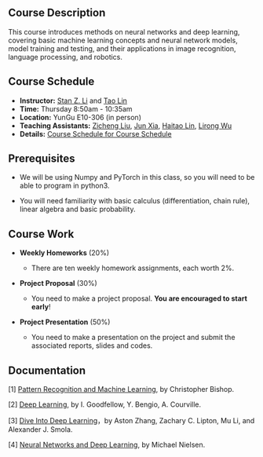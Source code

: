 ##  Course Description

This course introduces methods on neural networks and deep learning, covering basic machine learning concepts and neural network models, model training and testing, and their applications in image recognition, language processing, and robotics.



##  Course Schedule

- **Instructor:** [Stan Z. Li](mailto:stan.zq.li@westlake.edu.cn) and [Tao Lin](mailto:lintao@westlake.edu.cn)
- **Time:** Thursday 8:50am - 10:35am
- **Location:** YunGu E10-306 (in person)
- **Teaching Assistants:** [Zicheng Liu](mailto:liuzicheng@westlake.edu.cn), [Jun Xia](mailto:xiajun@westlake.edu.cn), [Haitao Lin](mailto:linhaitao@westlake.edu.cn), [Lirong Wu](mailto:wulirong@westlake.edu.cn)
- **Details:** [Course Schedule for Course Schedule](https://www.notion.so/Deep-Learning-6a2c5a42eef849239582b5b512cd0b25)

## Prerequisites

- We will be using Numpy and PyTorch in this class, so you will need to be able to program in python3.

- You will need familiarity with basic calculus (differentiation, chain rule), linear algebra and basic probability.

  

## Course Work

- **Weekly Homeworks** (20%)
  - There are ten weekly homework assignments, each worth 2%.

- **Project Proposal** (30%)
  - You need to make a project proposal. **You are encouraged to start early**!

- **Project Presentation** (50%)
  - You need to make a presentation on the project and submit the associated reports, slides and codes.




## Documentation

[1] [Pattern Recognition and Machine Learning](https://www.microsoft.com/en-us/research/people/cmbishop/prml-book/), by Christopher Bishop.

[2] [Deep Learning](http://www.deeplearningbook.org/), by I. Goodfellow, Y. Bengio, A. Courville.

[3] [Dive Into Deep Learning](http://d2l.ai/)，by Aston Zhang, Zachary C. Lipton, Mu Li, and Alexander J. Smola.

[4] [Neural Networks and Deep Learning](http://neuralnetworksanddeeplearning.com/), by Michael Nielsen.

